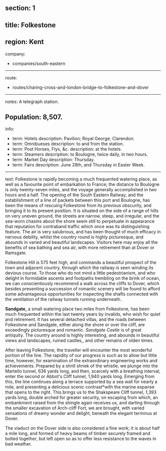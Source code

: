 section: 1
----
title: Folkestone
----
region: Kent
----
company:
- companies/south-eastern
----
route:
- routes/charing-cross-and-london-bridge-to-folkestone-and-dover
----
notes: A telegraph station.

Population: 8,507.
----
info:
- term: Hotels
  description: Pavilion; Royal George; Clarendon.
- term: Omnibueses
  description: to and from the station.
- term: Post Horses, Flys, &c.
  description: at the hotels.
- term: Steamers
  description: to Boulogne, twice daily, in two hours.
- term: Market Day
  description: Thursday.
- term: Fairs
  description: June 28th, and Thursday in Easter Week.
----
text: Folkestone is rapidly becoming a much frequented watering place, as well as a favourite point of embarkation to France; the distance to Boulogne is only twenty-seven miles, and the voyage generally accomplished in two hours and a half. The opening of the South Eastern Railway, and the establishment of a line of packets between this port and Boulogne, has been the means of rescuing Folkestone from its previous obscurity, and bringing it to its present position. It is situated on the side of a range of hills on very uneven ground, the streets are narrow, steep, and irregular, and the sea-worn chasms about the shore seem still to perpetuate in appearance that reputation for contraband traffic which once was its distinguishing feature. The air is very salubrious, and has been thought of much efficacy in nervous debility, whilst the country round is highly picturesque, and abounds in varied and beautiful landscapes. Visitors here may enjoy all the benefits of sea bathing and sea air, with more retirement than at Dover or Ramsgate.

Folkestone Hill is 575 feet high, and commands a beautiful prospect of the town and adjacent country, through which the railway is seen winding its devious course. To those who do not mind a little pedestrianism, and who delight in formidable ascents and footpaths trembling on the brink of ocean, we can conscientiously recommend a walk across the cliffs to Dover, which besides presenting a succession of romantic scenery will be found to afford some advantageous opportunities for inspecting the shafts connected with the ventilation of the railway tunnels running underneath.

**Sandgate,** a small watering place two miles from Folkestone, has been much frequented within the last twenty years by invalids, who wish for quiet and retirement. It has several detached villas, and the roads between Folkestone and Sandgate, either along the shore or over the cliff, are exceedingly picturesque and romantic. *Sandgate Castle* is of great antiquity. The country around is highly interesting, and abounds in beautiful views and landscapes, ruined castles,, and other remains of olden times.

After leaving Folkestone, the traveller will encounter the most wonderful portion of the line. The rapidity of our progress is such as to allow but little time, however, for examination of the extraordinary engineering works and achievements. Prepared by a shrill shriek of the whistle, we plunge into the Martello tunnel, 636 yards long, and then, scarcely with a breathing interval, enter the second or Abbot's Cliff tunnel, 1,940 yards long. Emerging from this, the line continues along a terrace supported by a sea wall for nearly a mile, and presenting a delicious scenic contrast*with the marine expanse that opens to the right. This brings us to the Shakspeare Cliff tunnel, 1,393 yards long, double arched for greater security, on escaping from which, an embankment raised from the shingle again receives us, and darting through the smaller excavation of Arch-cliff Fort, we are brought, with varied sensations of dreamy wonder and delight, beneath the elegant terminus at Dover.

The viaduct on the Dover side is also considered a fine work; it is about half a mile long, and formed of heavy beams of timber securely framed and bolted together, but left open so as to offer less resistance to the waves in bad weather.
